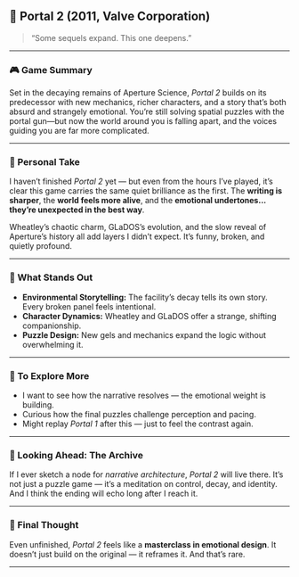 ## 🧪 Portal 2 (2011, Valve Corporation)

> “Some sequels expand. This one deepens.”

---

### 🎮 Game Summary  
Set in the decaying remains of Aperture Science, *Portal 2* builds on its predecessor with new mechanics, richer characters, and a story that’s both absurd and strangely emotional. You’re still solving spatial puzzles with the portal gun—but now the world around you is falling apart, and the voices guiding you are far more complicated.

---

### 🧠 Personal Take  
I haven’t finished *Portal 2* yet — but even from the hours I’ve played, it’s clear this game carries the same quiet brilliance as the first. The **writing is sharper**, the **world feels more alive**, and the **emotional undertones... they’re unexpected in the best way**.

Wheatley’s chaotic charm, GLaDOS’s evolution, and the slow reveal of Aperture’s history all add layers I didn’t expect. It’s funny, broken, and quietly profound.

---

### 🎨 What Stands Out

- **Environmental Storytelling:** The facility’s decay tells its own story. Every broken panel feels intentional.  
- **Character Dynamics:** Wheatley and GLaDOS offer a strange, shifting companionship.  
- **Puzzle Design:** New gels and mechanics expand the logic without overwhelming it.

---

### 🧪 To Explore More

- I want to see how the narrative resolves — the emotional weight is building.  
- Curious how the final puzzles challenge perception and pacing.  
- Might replay *Portal 1* after this — just to feel the contrast again.

---

### 🔮 Looking Ahead: The Archive  
If I ever sketch a node for *narrative architecture*, *Portal 2* will live there. It’s not just a puzzle game — it’s a meditation on control, decay, and identity. And I think the ending will echo long after I reach it.

---

### 🧘 Final Thought  
Even unfinished, *Portal 2* feels like a **masterclass in emotional design**. It doesn’t just build on the original — it reframes it. And that’s rare.

---